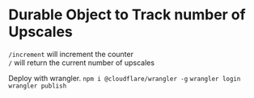 # Durable Object to Track number of Upscales

`/increment` will increment the counter  
`/` will return the current number of upscales

Deploy with wrangler.
`npm i @cloudflare/wrangler -g`
`wrangler login`
`wrangler publish`
